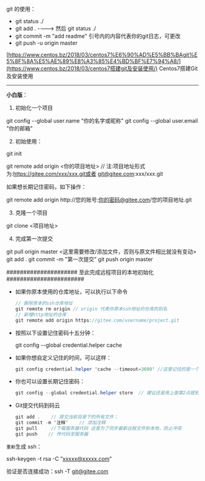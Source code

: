 git 的使用：

- git status ./
- git add .    ---->    然后 git status ./
- git commit -m "add readme"    引号内的内容代表你的git日志，可更改
- git push -u origin master





[https://www.centos.bz/2018/03/centos7%E6%90%AD%E5%BB%BAgit%E5%8F%8A%E5%AE%89%E8%A3%85%E4%BD%BF%E7%94%A8/](https://www.centos.bz/2018/03/centos7搭建git及安装使用/)   Centos7搭建Git及安装使用





---



**小白版**：

1. 初始化一个项目

git config --global user.name "你的名字或昵称"
git config --global user.email "你的邮箱"

2. 初始使用：

git init 

git remote add origin <你的项目地址> // 注:项目地址形式为:https://gitee.com/xxx/xxx.git或者 git@gitee.com:xxx/xxx.git

如果想长期记住密码，如下操作：

git remote add origin http://您的账号:你的密码@gitee.com/您的项目地址.git

3. 克隆一个项目

git clone <项目地址>

4. 完成第一次提交

git pull origin master
<这里需要修改/添加文件，否则与原文件相比就没有变动>
git add .
git commit -m "第一次提交"
git push origin master

##################### 至此完成远程项目的本地初始化 #######################

* 如果你原本使用的仓库地址，可以执行以下命令

  ```csharp
  // 删除原本的ssh仓库地址
  git remote rm origin // origin 代表你原本ssh地址的仓库的别名
  // 新增http地址的仓库
  git remote add origin https://gitee.com/username/project.git
  ```

- 按照以下设置记住密码十五分钟：

  git config --global credential.helper cache

- 如果你想自定义记住的时间，可以这样：	

  ```csharp
  git config credential.helper 'cache --timeout=3600' //这里记住的是一个小时，如需其他时间，请修改3600为你想修改的时间，单位是秒
  ```

- 你也可以设置长期记住密码：

  ```csharp
  git config --global credential.helper store  // 建议还是用上面第2点提到的记住密码方式，方便多项目操作
  ```

- Git提交代码到码云

  ```csharp
  git add .    // 提交当前目录下的所有文件；
  git commit -m '注释'    // 添加注释
  git pull     //下载服务器代码 这是为了同步最新远程文件到本地，防止冲突
  git push    // 传代码至服务器
  ```

  







`重新`生成 ssh：

ssh-keygen -t rsa -C “xxxxx@xxxxx.com”

验证是否连接成功：ssh -T git@gitee.com